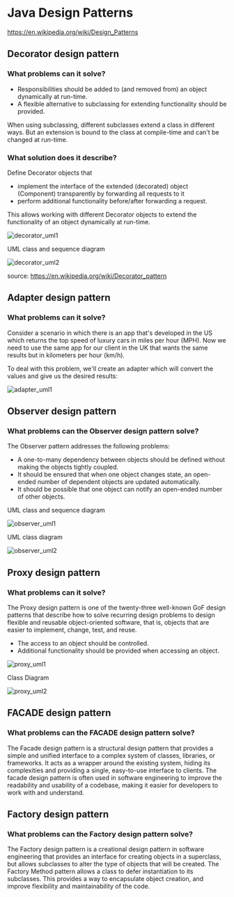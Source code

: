 # Java Design Patterns

<https://en.wikipedia.org/wiki/Design_Patterns>

## Decorator design pattern

### What problems can it solve?

- Responsibilities should be added to (and removed from) an object dynamically at run-time.
- A flexible alternative to subclassing for extending functionality should be provided.

When using subclassing, different subclasses extend a class in different ways. 
But an extension is bound to the class at compile-time and can't be changed at run-time.

### What solution does it describe?

Define Decorator objects that

- implement the interface of the extended (decorated) object (Component) transparently by forwarding all requests to it
- perform additional functionality before/after forwarding a request.

This allows working with different Decorator objects to extend the functionality of an object dynamically at run-time.

![decorator_uml1](https://upload.wikimedia.org/wikipedia/commons/c/c6/UML2_Decorator_Pattern.png)

UML class and sequence diagram

![decorator_uml2](https://upload.wikimedia.org/wikipedia/commons/8/83/W3sDesign_Decorator_Design_Pattern_UML.jpg)

source: <https://en.wikipedia.org/wiki/Decorator_pattern>

## Adapter design pattern
### What problems can it solve?

Consider a scenario in which there is an app that's developed in the US which returns the top speed of 
luxury cars in miles per hour (MPH). Now we need to use the same app for our client in the UK that wants 
the same results but in kilometers per hour (km/h).

To deal with this problem, we'll create an adapter which will convert the values and give us the desired results:

![adapter_uml1](https://www.baeldung.com/wp-content/uploads/2017/09/Rpt_ER5p.jpg)

## Observer design pattern
### What problems can the Observer design pattern solve?
The Observer pattern addresses the following problems:

- A one-to-many dependency between objects should be defined without making the objects tightly coupled.
- It should be ensured that when one object changes state, an open-ended number of dependent objects are updated 
automatically.
- It should be possible that one object can notify an open-ended number of other objects.

UML class and sequence diagram

![observer_uml1](https://upload.wikimedia.org/wikipedia/commons/0/01/W3sDesign_Observer_Design_Pattern_UML.jpg)

UML class diagram

![observer_uml2](https://upload.wikimedia.org/wikipedia/commons/thumb/a/a8/Observer_w_update.svg/1920px-Observer_w_update.svg.png)

## Proxy design pattern
### What problems can it solve?
The Proxy design pattern is one of the twenty-three well-known GoF design patterns that describe how to solve 
recurring design problems to design flexible and reusable object-oriented software, that is, 
objects that are easier to implement, change, test, and reuse.

- The access to an object should be controlled.
- Additional functionality should be provided when accessing an object.

![proxy_uml1](https://upload.wikimedia.org/wikipedia/commons/6/6e/W3sDesign_Proxy_Design_Pattern_UML.jpg)

Class Diagram

![proxy_uml2](https://www.baeldung.com/wp-content/uploads/2017/09/MrvrsH6.jpg)

## FACADE design pattern
### What problems can the FACADE design pattern solve?
The Facade design pattern is a structural design pattern that provides a simple and unified interface to a complex system of classes, libraries, or frameworks. It acts as a wrapper around the existing system, hiding its complexities and providing a single, easy-to-use interface to clients. The facade design pattern is often used in software engineering to improve the readability and usability of a codebase, making it easier for developers to work with and understand.

## Factory design pattern
### What problems can the Factory design pattern solve?
The Factory design pattern is a creational design pattern in software engineering that provides an interface for creating objects in a superclass, but allows subclasses to alter the type of objects that will be created. The Factory Method pattern allows a class to defer instantiation to its subclasses. This provides a way to encapsulate object creation, and improve flexibility and maintainability of the code.